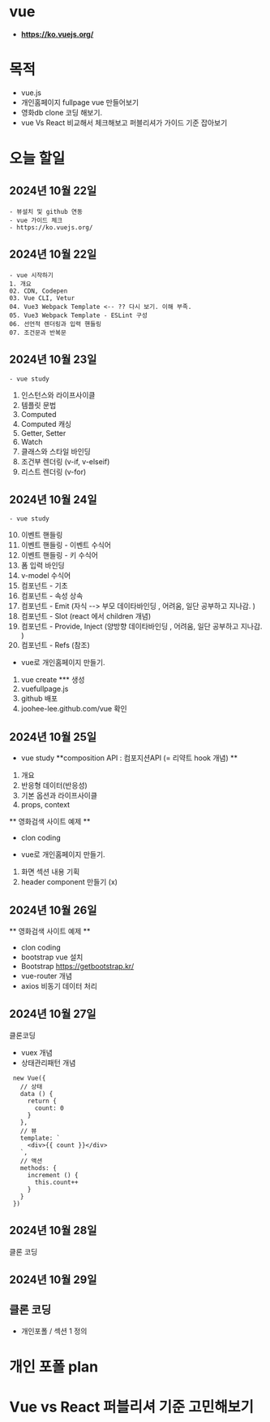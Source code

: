 # vue 
-  **https://ko.vuejs.org/**

# 목적 
 -  vue.js
 -  개인홈페이지 fullpage vue 만들어보기
 -  영화db clone 코딩 해보기.
 -  vue Vs React 비교해서 체크해보고 퍼블리셔가 가이드 기준 잡아보기 

# 오늘 할일

## 2024년 10월 22일
    - 뷰설치 및 github 연동 
    - vue 가이드 체크  
    - https://ko.vuejs.org/
    
## 2024년 10월 22일
    - vue 시작하기 
    1. 개요
    02. CDN, Codepen
    03. Vue CLI, Vetur
    04. Vue3 Webpack Template <-- ?? 다시 보기. 이해 부족. 
    05. Vue3 Webpack Template - ESLint 구성
    06. 선언적 렌더링과 입력 핸들링
    07. 조건문과 반복문

## 2024년 10월 23일 
    - vue study 
   01. 인스턴스와 라이프사이클
   02. 템플릿 문법
   03. Computed
   04. Computed 캐싱
   05. Getter, Setter
   06. Watch
   07. 클래스와 스타일 바인딩
   08. 조건부 렌더링 (v-if, v-elseif)
   09. 리스트 렌더링 (v-for)
   
## 2024년 10월 24일
    - vue study 
   10. 이벤트 핸들링
   11. 이벤트 핸들링 - 이벤트 수식어
   12. 이벤트 핸들링 - 키 수식어
   13. 폼 입력 바인딩
   14. v-model 수식어
   15. 컴포넌트 - 기초
   16. 컴포넌트 - 속성 상속
   17. 컴포넌트 - Emit  (자식 --> 부모 데이타바인딩 , 어려움, 일단 공부하고 지나감. )
   18. 컴포넌트 - Slot  (react 에서 children 개념)
   19. 컴포넌트 - Provide, Inject  (양방향 데이타바인딩 , 어려움, 일단 공부하고 지나감. )
   20. 컴포넌트 - Refs (참조)

   - vue로 개인홈페이지 만들기.
   1. vue create *** 생성 
   2. vuefullpage.js 
   3. github 배포 
   4. joohee-lee.github.com/vue 확인

## 2024년 10월 25일
  - vue study
  **composition API : 컴포지션API (= 리약트 hook 개념) **
  01. 개요
  02. 반응형 데이터(반응성)
  03. 기본 옵션과 라이프사이클
  04. props, context

 ** 영화검색 사이트 예제 **   
  - clon coding

 - vue로 개인홈페이지 만들기.
 1. 화면 섹션 내용 기획
 2. header component 만들기  (x)

## 2024년 10월 26일 
 ** 영화검색 사이트 예제 **   
- clon coding
- bootstrap vue 설치
- Bootstrap [https://getbootstrap.kr/ ](https://getbootstrap.kr/docs/5.3/getting-started/introduction/)
- vue-router 개념
- axios 비동기 데이터 처리 

## 2024년 10월 27일
클론코딩 
- vuex 개념
- 상태관리패턴 개념
```
 new Vue({
   // 상태
   data () {
     return {
       count: 0
     }
   },
   // 뷰
   template: `
     <div>{{ count }}</div>
   `,
   // 액션
   methods: {
     increment () {
       this.count++
     }
   }
 })
```
## 2024년 10월 28일 
클론 코딩 

## 2024년 10월 29일 
클론 코딩
- 
- 개인포폴 / 섹션 1 정의
  



# 개인 포폴 plan 

# Vue vs React 퍼블리셔 기준 고민해보기  
